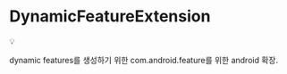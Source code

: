 # DynamicFeatureExtension

<aside>
💡

dynamic features를 생성하기 위한 com.android.feature를 위한 android 확장.

</aside>